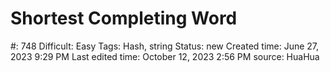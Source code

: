 # Shortest Completing Word

#: 748
Difficult: Easy
Tags: Hash, string
Status: new
Created time: June 27, 2023 9:29 PM
Last edited time: October 12, 2023 2:56 PM
source: HuaHua